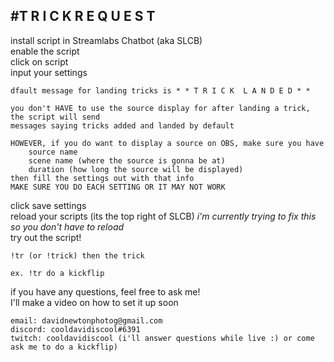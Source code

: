#T R I C K  R E Q U E S T
--------------------------
install script in Streamlabs Chatbot (aka SLCB)  
enable the script  
click on script  
input your settings  

	dfault message for landing tricks is * * T R I C K  L A N D E D * *
	
	you don't HAVE to use the source display for after landing a trick, the script will send
	messages saying tricks added and landed by default

	HOWEVER, if you do want to display a source on OBS, make sure you have
		source name
		scene name (where the source is gonna be at)
		duration (how long the source will be displayed)
	then fill the settings out with that info
	MAKE SURE YOU DO EACH SETTING OR IT MAY NOT WORK

click save settings  
reload your scripts (its the top right of SLCB)   *i'm currently trying to fix this so you don't have to reload*  
try out the script!  
	
	!tr (or !trick) then the trick
	
	ex. !tr do a kickflip


if you have any questions, feel free to ask me!  
I'll make a video on how to set it up soon  

	email: davidnewtonphotog@gmail.com  
	discord: cooldavidiscool#6391  
	twitch: cooldavidiscool (i'll answer questions while live :) or come ask me to do a kickflip)  

